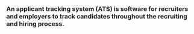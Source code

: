 ### An applicant tracking system (ATS) is software for recruiters and employers to track candidates throughout the recruiting and hiring process.
